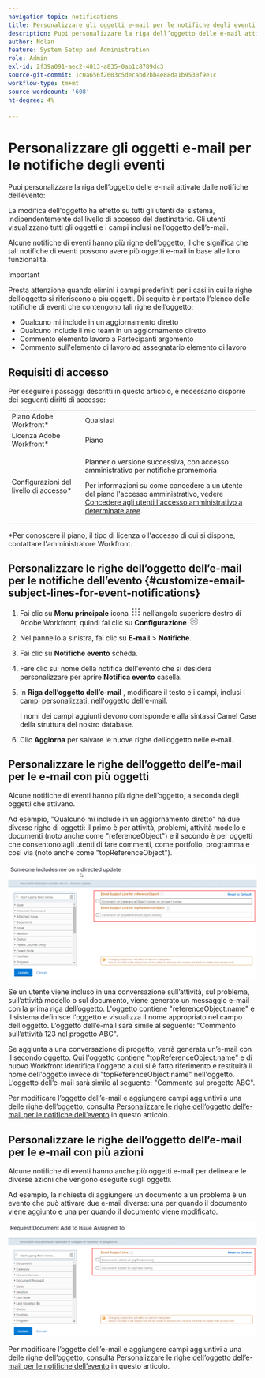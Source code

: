 ```yaml
---
navigation-topic: notifications
title: Personalizzare gli oggetti e-mail per le notifiche degli eventi
description: Puoi personalizzare la riga dell’oggetto delle e-mail attivate dalle notifiche dell’evento.
author: Nolan
feature: System Setup and Administration
role: Admin
exl-id: 2f39a091-aec2-4013-a835-0ab1c8789dc3
source-git-commit: 1c0a656f2603c5decabd2bb4e88da1b9530f9e1c
workflow-type: tm+mt
source-wordcount: '608'
ht-degree: 4%

---
```


# Personalizzare gli oggetti e-mail per le notifiche degli eventi

Puoi personalizzare la riga dell’oggetto delle e-mail attivate dalle notifiche dell’evento:

La modifica dell&#39;oggetto ha effetto su tutti gli utenti del sistema, indipendentemente dal livello di accesso del destinatario. Gli utenti visualizzano tutti gli oggetti e i campi inclusi nell’oggetto dell’e-mail.

Alcune notifiche di eventi hanno più righe dell’oggetto, il che significa che tali notifiche di eventi possono avere più oggetti e-mail in base alle loro funzionalità.

>[!IMPORTANT]
>
>Presta attenzione quando elimini i campi predefiniti per i casi in cui le righe dell’oggetto si riferiscono a più oggetti. Di seguito è riportato l’elenco delle notifiche di eventi che contengono tali righe dell’oggetto:
>
>* Qualcuno mi include in un aggiornamento diretto
>* Qualcuno include il mio team in un aggiornamento diretto
>* Commento elemento lavoro a Partecipanti argomento
>* Commento sull&#39;elemento di lavoro ad assegnatario elemento di lavoro
>

## Requisiti di accesso

Per eseguire i passaggi descritti in questo articolo, è necessario disporre dei seguenti diritti di accesso:

<table style="table-layout:auto"> 
 <col> 
 </col> 
 <col> 
 </col> 
 <tbody> 
  <tr> 
   <td role="rowheader">Piano Adobe Workfront*</td> 
   <td>Qualsiasi</td> 
  </tr> 
  <tr> 
   <td role="rowheader">Licenza Adobe Workfront*</td> 
   <td>Piano</td> 
  </tr> 
  <tr> 
   <td role="rowheader">Configurazioni del livello di accesso*</td> 
   <td> <p>Planner o versione successiva, con accesso amministrativo per notifiche promemoria</p> <p>Per informazioni su come concedere a un utente del piano l'accesso amministrativo, vedere <a href="../../../administration-and-setup/add-users/configure-and-grant-access/grant-users-admin-access-certain-areas.md" class="MCXref xref">Concedere agli utenti l'accesso amministrativo a determinate aree</a>.</p> </td> 
  </tr> 
 </tbody> 
</table>

&#42;Per conoscere il piano, il tipo di licenza o l&#39;accesso di cui si dispone, contattare l&#39;amministratore Workfront.

## Personalizzare le righe dell’oggetto dell’e-mail per le notifiche dell’evento {#customize-email-subject-lines-for-event-notifications}

1. Fai clic su **Menu principale** icona ![](assets/main-menu-icon.png) nell’angolo superiore destro di Adobe Workfront, quindi fai clic su **Configurazione** ![](assets/gear-icon-settings.png).

1. Nel pannello a sinistra, fai clic su **E-mail** > **Notifiche**.

1. Fai clic su **Notifiche evento** scheda.
1. Fare clic sul nome della notifica dell&#39;evento che si desidera personalizzare per aprire **Notifica evento** casella.
1. In **Riga dell’oggetto dell’e-mail** , modificare il testo e i campi, inclusi i campi personalizzati, nell&#39;oggetto dell&#39;e-mail.

   I nomi dei campi aggiunti devono corrispondere alla sintassi Camel Case della struttura del nostro database. <!--For more information about how our objects and their fields are named in the Workfront database, see the [Adobe Workfront API](../../../wf-api/workfront-api.md).-->

1. Clic **Aggiorna** per salvare le nuove righe dell’oggetto nelle e-mail.

## Personalizzare le righe dell’oggetto dell’e-mail per le e-mail con più oggetti

Alcune notifiche di eventi hanno più righe dell’oggetto, a seconda degli oggetti che attivano.

Ad esempio, &quot;Qualcuno mi include in un aggiornamento diretto&quot; ha due diverse righe di oggetti: il primo è per attività, problemi, attività modello e documenti (noto anche come &quot;referenceObject&quot;) e il secondo è per oggetti che consentono agli utenti di fare commenti, come portfolio, programma e così via (noto anche come &quot;topReferenceObject&quot;).

![](assets/Ev-not-mult-subj-lines.png)

Se un utente viene incluso in una conversazione sull’attività, sul problema, sull’attività modello o sul documento, viene generato un messaggio e-mail con la prima riga dell’oggetto. L&#39;oggetto contiene &quot;referenceObject:name&quot; e il sistema definisce l&#39;oggetto e visualizza il nome appropriato nel campo dell&#39;oggetto. L’oggetto dell’e-mail sarà simile al seguente: &quot;Commento sull’attività 123 nel progetto ABC&quot;.

Se aggiunta a una conversazione di progetto, verrà generata un’e-mail con il secondo oggetto. Qui l&#39;oggetto contiene &quot;topReferenceObject:name&quot; e di nuovo Workfront identifica l&#39;oggetto a cui si è fatto riferimento e restituirà il nome dell&#39;oggetto invece di &quot;topReferenceObject:name&quot; nell&#39;oggetto. L’oggetto dell’e-mail sarà simile al seguente: &quot;Commento sul progetto ABC&quot;.

Per modificare l’oggetto dell’e-mail e aggiungere campi aggiuntivi a una delle righe dell’oggetto, consulta [Personalizzare le righe dell’oggetto dell’e-mail per le notifiche dell’evento](#customize-email-subject-lines-for-event-notifications) in questo articolo.

## Personalizzare le righe dell’oggetto dell’e-mail per le e-mail con più azioni

Alcune notifiche di eventi hanno anche più oggetti e-mail per delineare le diverse azioni che vengono eseguite sugli oggetti.

Ad esempio, la richiesta di aggiungere un documento a un problema è un evento che può attivare due e-mail diverse: una per quando il documento viene aggiunto e una per quando il documento viene modificato.

![](assets/ev-not-mult-subj-lines-diff-actions.png)

Per modificare l’oggetto dell’e-mail e aggiungere campi aggiuntivi a una delle righe dell’oggetto, consulta [Personalizzare le righe dell’oggetto dell’e-mail per le notifiche dell’evento](#customize-email-subject-lines-for-event-notifications) in questo articolo.
